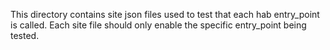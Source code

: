 This directory contains site json files used to test that each hab entry_point
is called. Each site file should only enable the specific entry_point being
tested.
